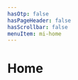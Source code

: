 ```yaml
---
hasOtp: false
hasPageHeader: false
hasScrollbar: false
menuItem: mi-home
---
```


# Home

<div id="swagger-ui"></div>
<script>
  console.log('test');
  window.ui = SwaggerUIBundle({
    url: 'https://petstore3.swagger.io/api/v3/openapi.json',
    dom_id: '#swagger-ui',
  });
</script>
